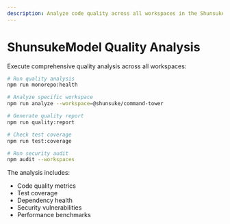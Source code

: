```yaml
---
description: Analyze code quality across all workspaces in the Shunsuke Platform monorepo
---
```


# ShunsukeModel Quality Analysis

Execute comprehensive quality analysis across all workspaces:

```bash
# Run quality analysis
npm run monorepo:health

# Analyze specific workspace
npm run analyze --workspace=@shunsuke/command-tower

# Generate quality report
npm run quality:report

# Check test coverage
npm run test:coverage

# Run security audit
npm audit --workspaces
```

The analysis includes:
- Code quality metrics
- Test coverage
- Dependency health
- Security vulnerabilities
- Performance benchmarks